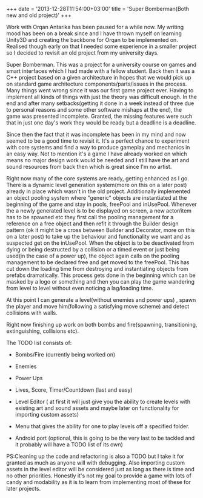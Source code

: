 +++
date = '2013-12-28T11:54:00+03:00'
title = 'Super Bomberman(Both new and old project)'
+++

Work with Orqan Antarika has been paused for a while now. My writing mood has been on a break since and I have thrown myself on learning Unity3D and creating the backbone for Orqan to be implemented on. Realised though early on that I needed some experience in a smaller project so I decided to revisit an old project from my university days.

Super Bomberman. This was a project for a university course on games and smart interfaces which I had made with a fellow student. Back then it was a C++ project based on a given architecture in hopes that we would pick up on standard game architecture components/parts/issues in the process. Many things went wrong since it was our first game project ever. Having to implement all kinds of things with just the theory was difficult enough. In the end and after many setbacks(getting it done in a week instead of three due to personal reasons and some other software mishaps at the end), the game was presented incomplete. Granted, the missing features were such that in just one day's work they would be ready but a deadline is a deadline.

Since then the fact that it was incomplete has been in my mind and now seemed to be a good time to revisit it. It's a perfect chance to experiment with core systems and find a way to produce gameplay and mechanics in an easy way. Not to mention it's a game I have already worked on which means no major design work would be needed and I still have the art and sound resources from back then which is great since I'm no artist.

Right now many of the core systems are ready, getting enhanced as I go. There is a dynamic level generation system(more on this on a later post) already in place which wasn't in the old project. Additionally implemented an object pooling system where "generic" objects are instantiated at the beginning of the game and stay in pools, freePool and inUsePool. Whenever the a newly generated level is to be displayed on screen, a new actor/item has to be spawned etc they first call the pooling management for a reference on a free object and then refit it through the Builder design pattern (ok it might be a cross between Builder and Decorator, more on this on a later post) to take up the behaviour and functionality we want and as suspected get on the inUsePool. When the object is to be deactivated from dying or being destructed by a collision or a timed event or just being used(in the case of a power up), the object again calls on the pooling management to be declared free and get moved to the freePool. This has cut down the loading time from destroying and instantiating objects from prefabs dramatically. This process gets done in the beginning which can be masked by a logo or something and then you can play the game wandering from level to level without even noticing a lag/loading time.

At this point I can generate a level(without enemies and power ups) , spawn the player and move him(following a satisfying move scheme) and detect collisions with walls.

Right now finishing up work on both bombs and fire(spawning, transitioning, extinguishing, collisions etc).

The TODO list consists of:

- Bombs/Fire (currently being worked on)

- Enemies

- Power Ups

- Lives, Score, Timer/Countdown (last and easy)

- Level Editor ( at first it will just give you the ability to create levels with existing art and sound assets and maybe later on functionality for importing custom assets)

- Menu that gives the ability for one to play levels off a specified folder.

- Android port (optional, this is going to be the very last to be tackled and it probably will have a TODO list of its own)

PS:Cleaning up the code and refactoring is also a TODO but I take it for granted as much as anyone will with debugging. Also importing custom assets in the level editor will be considered just as long as there is time and no other priorities. Honestly it's not my goal to provide a game with lots of candy and modability as it is to learn from implementing most of these for later projects.